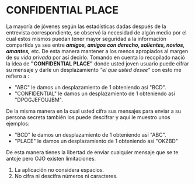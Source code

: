 
# CONFIDENTIAL PLACE

La mayoría de jóvenes según las estadísticas dadas después de la entrevista correspondiente, se observó  la necesidad de algún medio por el cual estos mismos puedan tener mayor seguridad a la información compartida ya sea  entre ***amigos, amigos con derecho, salientes, novios, amantes,*** etc. De esta manera mantener a los menos apropiados al margen de su _vida privada_ por así decirlo. 
Tomando en cuenta lo recopilado nació la idea de **"CONFIDENTIAL PLACE"**  donde usted joven usuario puede cifrar su mensaje y darle un desplazamiento _"el que usted desee"_ con esto me refiero a :

+ "ABC" le damos un desplazamiento de 1 obteniendo así "BCD".
+ "CONFIDENTIAL" le damos un desplazamiento de 1 obteniendo así "DPOGJEFOUJBM".

De la misma manera en la cual usted cifra sus mensajes para enviar a su persona secreta también los puede descifrar y aquí le muestro unos ejemplos:
 
 + "BCD" le damos un desplazamiento de 1 obteniendo así "ABC".
 + "PLACE" le damos un desplazamiento de 1 obteniendo así "OKZBD"

 De esta manera tienes la libertad de enviar cualquier mensaje que se te antoje pero OJO existen limitaciones.

 1. La aplicación no considera espacios.
 2. No cifra ni descifra números ni caracteres.

